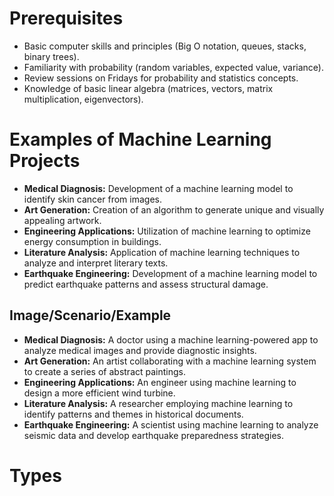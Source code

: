 # Prerequisites
-   Basic computer skills and principles (Big O notation, queues, stacks, binary trees).
-   Familiarity with probability (random variables, expected value, variance).
-   Review sessions on Fridays for probability and statistics concepts.
-   Knowledge of basic linear algebra (matrices, vectors, matrix multiplication, eigenvectors).

# Examples of Machine Learning Projects

- **Medical Diagnosis:** Development of a machine learning model to identify skin cancer from images.
- **Art Generation:** Creation of an algorithm to generate unique and visually appealing artwork.
- **Engineering Applications:** Utilization of machine learning to optimize energy consumption in buildings.
- **Literature Analysis:** Application of machine learning techniques to analyze and interpret literary texts.
- **Earthquake Engineering:** Development of a machine learning model to predict earthquake patterns and assess structural damage.

## Image/Scenario/Example
- **Medical Diagnosis:** A doctor using a machine learning-powered app to analyze medical images and provide diagnostic insights.
- **Art Generation:** An artist collaborating with a machine learning system to create a series of abstract paintings.
- **Engineering Applications:** An engineer using machine learning to design a more efficient wind turbine.
- **Literature Analysis:** A researcher employing machine learning to identify patterns and themes in historical documents.
- **Earthquake Engineering:** A scientist using machine learning to analyze seismic data and develop earthquake preparedness strategies.


# Types